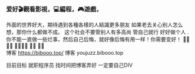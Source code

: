 
###  爱好🎬觀看影視，💻編程，🎮遊戲，
外面的世界好大，期待遇到各種各樣的人結識更多朋友
如果老去关心别人怎么想，那你什么都做不成。
这个社会不要管别人有多高尚 管自己就行 好好做个人 .
你不能一直做一些烂事，然后自己后悔，就好像后悔有用一样！你需要变好！ 
🐷🐷🐷🐷    🐷🐷🐷🐷
     🐷🐷    🐷🐷                 
博客 https://bibooo.top/
 博客 youjuzz.bibooo.top      

目前目标 就职程序员 找时间把博客弄好 一定要自己DIV 
